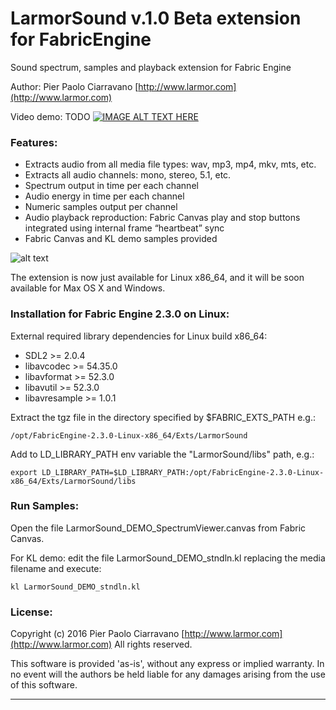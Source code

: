 # LarmorSound v.1.0 Beta extension for FabricEngine

Sound spectrum, samples and playback extension for Fabric Engine

Author: Pier Paolo Ciarravano [http://www.larmor.com](http://www.larmor.com)

Video demo: TODO
[![IMAGE ALT TEXT HERE](http://img.youtube.com/vi/YOUTUBE_VIDEO_ID_HERE/0.jpg)](http://www.youtube.com/watch?v=YOUTUBE_VIDEO_ID_HERE)


### Features:

* Extracts audio from all media file types: wav, mp3, mp4, mkv, mts, etc.
* Extracts all audio channels: mono, stereo, 5.1, etc.
* Spectrum output in time per each channel
* Audio energy in time per each channel
* Numeric samples output per channel
* Audio playback reproduction: Fabric Canvas play and stop buttons integrated using internal frame “heartbeat” sync
* Fabric Canvas and KL demo samples provided

![alt text](https://github.com/ppciarravano/larmorsound/doc/images/screenshot_canvas_mid.png "Fabric Canvas screenshot")

The extension is now just available for Linux x86_64, and it will be soon available for Max OS X and Windows.


### Installation for Fabric Engine 2.3.0 on Linux:

External required library dependencies for Linux build x86_64:
* SDL2 >= 2.0.4
* libavcodec >= 54.35.0
* libavformat >= 52.3.0
* libavutil >= 52.3.0
* libavresample >= 1.0.1

Extract the tgz file in the directory specified by $FABRIC_EXTS_PATH e.g.:
```
/opt/FabricEngine-2.3.0-Linux-x86_64/Exts/LarmorSound
```
Add to LD_LIBRARY_PATH env variable the "LarmorSound/libs" path, e.g.:
```
export LD_LIBRARY_PATH=$LD_LIBRARY_PATH:/opt/FabricEngine-2.3.0-Linux-x86_64/Exts/LarmorSound/libs
```


### Run Samples:

Open the file LarmorSound_DEMO_SpectrumViewer.canvas from Fabric Canvas.

For KL demo: edit the file LarmorSound_DEMO_stndln.kl replacing the media filename and execute:

```
kl LarmorSound_DEMO_stndln.kl
```

### License:

Copyright (c) 2016 Pier Paolo Ciarravano
[http://www.larmor.com](http://www.larmor.com)
All rights reserved.

This software is provided 'as-is', without any express or implied
warranty. In no event will the authors be held liable for any damages
arising from the use of this software.

---
